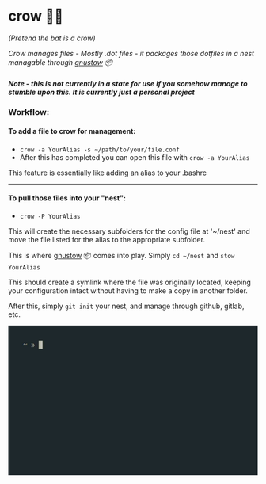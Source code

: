 # crow 🦀🦇

_(Pretend the bat is a crow)_

_Crow manages files - Mostly .dot files - it packages those dotfiles in a nest managable through [gnustow](https://www.gnu.org/software/stow/) 📦_

#### *Note - this is not currently in a state for use if you somehow manage to stumble upon this. It is currently just a personal project*

### Workflow:
#### To add a file to crow for management:
- `crow -a YourAlias -s ~/path/to/your/file.conf`
- After this has completed you can open this file with `crow -a YourAlias`

This feature is essentially like adding an alias to your .bashrc

----
#### To pull those files into your "nest":
- `crow -P YourAlias`

This will create the necessary subfolders for the config file at '~/nest' and move the file listed for the alias to the appropriate subfolder.

This is where [gnustow](https://www.gnu.org/software/stow/) 📦 comes into play. Simply `cd ~/nest` and `stow YourAlias`

This should create a symlink where the file was originally located, keeping your configuration intact without having to make a copy in another folder. 

After this, simply `git init` your nest, and manage through github, gitlab, etc.

![Demo](demo-crow.gif)

